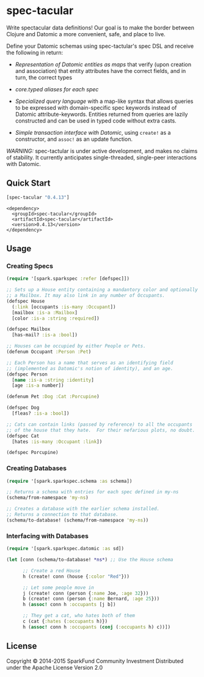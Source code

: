 # spec-tacular

Write spectacular data definitions!  Our goal is to make the border
between Clojure and Datomic a more convenient, safe, and place to live.

Define your Datomic schemas using spec-tactular's spec DSL and receive
the following in return:

* *Representation of Datomic entities as maps* that verify (upon
   creation and association) that entity attributes have the correct
   fields, and in turn, the correct types
   
* *core.typed aliases for each spec*

* *Specialized query language* with a map-like syntax that allows
   queries to be expressed with domain-specific spec keywords instead
   of Datomic attribute-keywords.  Entities returned from queries are
   lazily constructed and can be used in typed code without extra
   casts.

* *Simple transaction interface with Datomic*, using `create!` as a
   constructor, and `assoc!` as an update function.

*WARNING:* spec-tactular is under active development, and makes no
 claims of stability.  It currently anticipates single-threaded,
 single-peer interactions with Datomic.

## Quick Start

```clojure
[spec-tacular "0.4.13"]
```

```maven
<dependency>
  <groupId>spec-tacular</groupId>
  <artifactId>spec-tacular</artifactId>
  <version>0.4.13</version>
</dependency>
```

## Usage

### Creating Specs

```clojure
(require '[spark.sparkspec :refer [defspec]])

;; Sets up a House entity containing a mandantory color and optionally
;; a Mailbox. It may also link in any number of Occupants.
(defspec House
  (:link [occupants :is-many :Occupant])
  [mailbox :is-a :Mailbox]
  [color :is-a :string :required])

(defspec Mailbox
  [has-mail? :is-a :bool])

;; Houses can be occupied by either People or Pets.
(defenum Occupant :Person :Pet)

;; Each Person has a name that serves as an identifying field
;; (implemented as Datomic's notion of identity), and an age.
(defspec Person
  [name :is-a :string :identity]
  [age :is-a number])

(defenum Pet :Dog :Cat :Porcupine)

(defspec Dog
  [fleas? :is-a :bool])

;; Cats can contain links (passed by reference) to all the occupants
;; of the house that they hate.  For their nefarious plots, no doubt.
(defspec Cat
  [hates :is-many :Occupant :link])

(defspec Porcupine)
```

### Creating Databases
```clojure
(require '[spark.sparkspec.schema :as schema])

;; Returns a schema with entries for each spec defined in my-ns
(schema/from-namespace 'my-ns)

;; Creates a database with the earlier schema installed.
;; Returns a connection to that database.
(schema/to-database! (schema/from-namespace 'my-ns))
```

### Interfacing with Databases
```clojure
(require '[spark.sparkspec.datomic :as sd])

(let [conn (schema/to-database! *ns*) ;; Use the House schema

      ;; Create a red House
      h (create! conn (house {:color "Red"}))

      ;; Let some people move in
      j (create! conn (person {:name Joe, :age 32}))
      b (create! conn (person {:name Bernard, :age 25}))
      h (assoc! conn h :occupants [j b])

      ;; They get a cat, who hates both of them
      c (cat {:hates (:occupants h)})
      h (assoc! conn h :occupants (conj (:occupants h) c))])
```

## License

Copyright © 2014-2015 SparkFund Community Investment
Distributed under the Apache License Version 2.0
